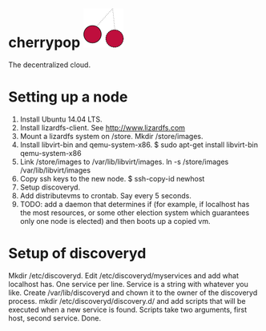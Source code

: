 # cherrypop ![](cherrypoplogo.png)
The decentralized cloud.

# Setting up a node
1. Install Ubuntu 14.04 LTS.
2. Install lizardfs-client. See http://www.lizardfs.com
3. Mount a lizardfs system on /store. Mkdir /store/images.
4. Install libvirt-bin and qemu-system-x86. $ sudo apt-get install libvirt-bin qemu-system-x86
5. Link /store/images to /var/lib/libvirt/images. ln -s /store/images /var/lib/libvirt/images
6. Copy ssh keys to the new node. $ ssh-copy-id newhost
7. Setup discoveryd.
8. Add distributevms to crontab. Say every 5 seconds.
9. TODO: add a daemon that determines if (for example, if localhost has the most resources, or some other election system which guarantees only one node is elected) and then boots up a copied vm.

# Setup of discoveryd
Mkdir /etc/discoveryd. Edit /etc/discoveryd/myservices and add what localhost has. One service per line. Service is a string with whatever you like.
Create /var/lib/discoveryd and chown it to the owner of the discoveryd process. mkdir /etc/discoveryd/discovery.d/ and add scripts that will be executed when a new service is found. Scripts take two arguments, first host, second service. Done.
